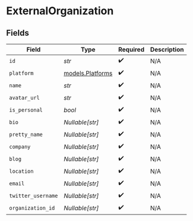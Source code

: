 # ExternalOrganization


## Fields

| Field                                      | Type                                       | Required                                   | Description                                |
| ------------------------------------------ | ------------------------------------------ | ------------------------------------------ | ------------------------------------------ |
| `id`                                       | *str*                                      | :heavy_check_mark:                         | N/A                                        |
| `platform`                                 | [models.Platforms](../models/platforms.md) | :heavy_check_mark:                         | N/A                                        |
| `name`                                     | *str*                                      | :heavy_check_mark:                         | N/A                                        |
| `avatar_url`                               | *str*                                      | :heavy_check_mark:                         | N/A                                        |
| `is_personal`                              | *bool*                                     | :heavy_check_mark:                         | N/A                                        |
| `bio`                                      | *Nullable[str]*                            | :heavy_check_mark:                         | N/A                                        |
| `pretty_name`                              | *Nullable[str]*                            | :heavy_check_mark:                         | N/A                                        |
| `company`                                  | *Nullable[str]*                            | :heavy_check_mark:                         | N/A                                        |
| `blog`                                     | *Nullable[str]*                            | :heavy_check_mark:                         | N/A                                        |
| `location`                                 | *Nullable[str]*                            | :heavy_check_mark:                         | N/A                                        |
| `email`                                    | *Nullable[str]*                            | :heavy_check_mark:                         | N/A                                        |
| `twitter_username`                         | *Nullable[str]*                            | :heavy_check_mark:                         | N/A                                        |
| `organization_id`                          | *Nullable[str]*                            | :heavy_check_mark:                         | N/A                                        |